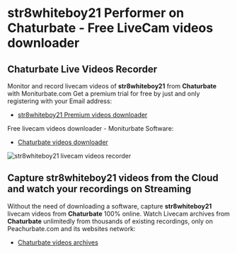 # str8whiteboy21 Performer on Chaturbate - Free LiveCam videos downloader

## Chaturbate Live Videos Recorder

Monitor and record livecam videos of **str8whiteboy21** from **Chaturbate** with Moniturbate.com
Get a premium trial for free by just and only registering with your Email address:
* [str8whiteboy21 Premium videos downloader](https://moniturbate.com/request-demo-licence-key.html)

Free livecam videos downloader - Moniturbate Software:
* [Chaturbate videos downloader](https://moniturbate.com/moniturbate-download-software.html)

![str8whiteboy21 livecam videos recorder](https://peachurnet.com/templates/moniturbate-software.png)


## Capture str8whiteboy21 videos from the Cloud and watch your recordings on Streaming

Without the need of downloading a software, capture **str8whiteboy21** livecam videos from **Chaturbate** 100% online.
Watch Livecam archives from **Chaturbate** unlimitedly from thousands of existing recordings, only on Peachurbate.com and its websites network:
* [Chaturbate videos archives](https://peachurnet.com/)